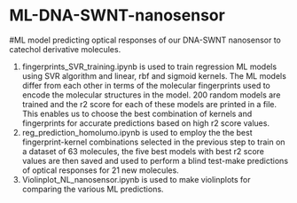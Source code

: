 # ML-DNA-SWNT-nanosensor
#ML model predicting optical responses of our DNA-SWNT nanosensor to catechol derivative molecules.
1. fingerprints_SVR_training.ipynb is used to train regression ML models using SVR algorithm and linear, rbf and sigmoid kernels. The ML models differ from each other in terms of the molecular fingerprints used to encode the molecular structures in the model. 200 random models are trained and the r2 score for each of these models are printed in a file. This enables us to choose the best combination of kernels and fingerprints for accurate predictions based on high r2 score values.
2. reg_prediction_homolumo.ipynb is used to employ the the best fingerprint-kernel combinations selected in the previous step to train on a dataset of 63 molecules, the five best models with best r2 score values are then saved and used to perform a blind test-make predictions of optical responses for 21 new molecules. 
3. Violinplot_NL_nanosensor.ipynb is used to make violinplots for comparing the various ML predictions. 
